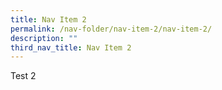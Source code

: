 ```yaml
---
title: Nav Item 2
permalink: /nav-folder/nav-item-2/nav-item-2/
description: ""
third_nav_title: Nav Item 2
---
```

Test 2